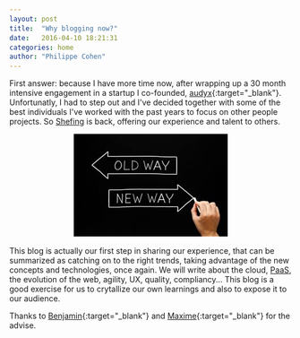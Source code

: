 ```yaml
---
layout: post
title:  "Why blogging now?"
date:   2016-04-10 18:21:31
categories: home
author: "Philippe Cohen"
---
```


First answer: because I have more time now, after wrapping up a 30 month intensive engagement in a startup I co-founded, [audyx](http://www.audyx.com/en "audyx - the first online audiology platform"){:target="_blank"}. Unfortunatly, I had to step out and I've decided together with some of the best individuals I've worked with the past years to focus on other people projects. So [Shefing](http://www.shefing.com "Innovation as a service") is back, offering our experience and talent to others. 


<div style="text-align:center" markdown="1">

![](/assets/oldnew.jpeg)
<br>
</div>

This blog is actually our first step in sharing our experience, that can be summarized as catching on to the right trends, taking advantage of the new concepts and technologies, once again. We will write about the cloud, [PaaS](https://en.wikipedia.org/wiki/Platform_as_a_service), the evolution of the web, agility,  UX,  quality, compliancy... This blog is a good exercise for us to crytallize our own learnings and also to expose it to our audience. 

Thanks to [Benjamin](https://fr.linkedin.com/in/benjaminstanislas){:target="_blank"} and [Maxime](https://il.linkedin.com/in/leadlike/en){:target="_blank"} for the advise. 





